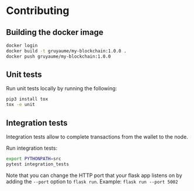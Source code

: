 # Contributing

## Building the docker image

```bash
docker login
docker build -t gruyaume/my-blockchain:1.0.0 .
docker push gruyaume/my-blockchain:1.0.0
```


## Unit tests
Run unit tests locally by running the following:
```bash
pip3 install tox
tox -e unit
```

## Integration tests
Integration tests allow to complete transactions from the wallet to the node.

Run integration tests:
```bash
export PYTHONPATH=src
pytest integration_tests
```

Note that you can change the HTTP port that your flask app listens on by adding the `--port` option to `flask run`.
Example: `flask run --port 5002`